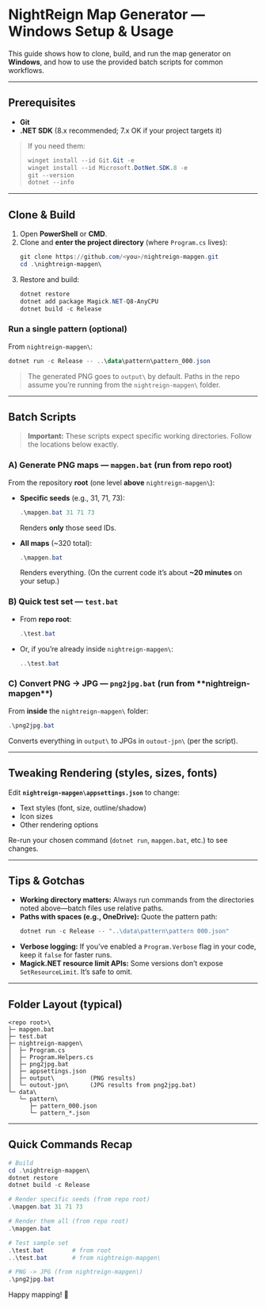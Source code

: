 # NightReign Map Generator — Windows Setup & Usage

This guide shows how to clone, build, and run the map generator on **Windows**, and how to use the provided batch scripts for common workflows.

---

## Prerequisites

- **Git**
- **.NET SDK** (8.x recommended; 7.x OK if your project targets it)

> If you need them:
>
> ```powershell
> winget install --id Git.Git -e
> winget install --id Microsoft.DotNet.SDK.8 -e
> git --version
> dotnet --info
> ```

---

## Clone & Build

1) Open **PowerShell** or **CMD**.
2) Clone and **enter the project directory** (where `Program.cs` lives):
   ```powershell
   git clone https://github.com/<you>/nightreign-mapgen.git
   cd .\nightreign-mapgen\
   ```
3) Restore and build:
   ```powershell
   dotnet restore
   dotnet add package Magick.NET-Q8-AnyCPU
   dotnet build -c Release
   ```

### Run a single pattern (optional)
From `nightreign-mapgen\`:
```powershell
dotnet run -c Release -- ..\data\pattern\pattern_000.json
```

> The generated PNG goes to `output\` by default. Paths in the repo assume you’re running from the `nightreign-mapgen\` folder.

---

## Batch Scripts

> **Important:** These scripts expect specific working directories. Follow the locations below exactly.

### A) Generate PNG maps — `mapgen.bat` (run from **repo root**)

From the repository **root** (one level **above** `nightreign-mapgen\`):

- **Specific seeds** (e.g., 31, 71, 73):
  ```powershell
  .\mapgen.bat 31 71 73
  ```
  Renders **only** those seed IDs.

- **All maps** (~320 total):
  ```powershell
  .\mapgen.bat
  ```
  Renders everything. (On the current code it’s about **~20 minutes** on your setup.)

### B) Quick test set — `test.bat`

- From **repo root**:
  ```powershell
  .\test.bat
  ```
- Or, if you’re already inside `nightreign-mapgen\`:
  ```powershell
  ..\test.bat
  ```

### C) Convert PNG → JPG — `png2jpg.bat` (run from **nightreign-mapgen\**)

From **inside** the `nightreign-mapgen\` folder:
```powershell
.\png2jpg.bat
```
Converts everything in `output\` to JPGs in `outout-jpn\` (per the script).

---

## Tweaking Rendering (styles, sizes, fonts)

Edit **`nightreign-mapgen\appsettings.json`** to change:
- Text styles (font, size, outline/shadow)
- Icon sizes
- Other rendering options

Re-run your chosen command (`dotnet run`, `mapgen.bat`, etc.) to see changes.

---


## Tips & Gotchas

- **Working directory matters:** Always run commands from the directories noted above—batch files use relative paths.
- **Paths with spaces (e.g., OneDrive):** Quote the pattern path:
  ```powershell
  dotnet run -c Release -- "..\data\pattern\pattern 000.json"
  ```
- **Verbose logging:** If you’ve enabled a `Program.Verbose` flag in your code, keep it `false` for faster runs.
- **Magick.NET resource limit APIs:** Some versions don’t expose `SetResourceLimit`. It’s safe to omit.

---

## Folder Layout (typical)

```
<repo root>\
├─ mapgen.bat
├─ test.bat
├─ nightreign-mapgen\
│  ├─ Program.cs
│  ├─ Program.Helpers.cs
│  ├─ png2jpg.bat
│  ├─ appsettings.json
│  ├─ output\          (PNG results)
│  └─ outout-jpn\      (JPG results from png2jpg.bat)
└─ data\
   └─ pattern\
      ├─ pattern_000.json
      └─ pattern_*.json
```

---

## Quick Commands Recap

```powershell
# Build
cd .\nightreign-mapgen\
dotnet restore
dotnet build -c Release

# Render specific seeds (from repo root)
.\mapgen.bat 31 71 73

# Render them all (from repo root)
.\mapgen.bat

# Test sample set
.\test.bat        # from root
..\test.bat       # from nightreign-mapgen\

# PNG -> JPG (from nightreign-mapgen\)
.\png2jpg.bat
```

Happy mapping! 🎯